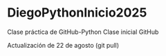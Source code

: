# DiegoPythonInicio2025
Clase práctica de GitHub-Python 
Clase inicial GitHub

Actualización de 22 de agosto (git pull)
